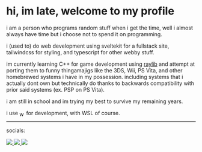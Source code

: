 # hi, im late, welcome to my profile

i am a person who programs random stuff when i get the time, well i almost always have time but i choose not to spend it on programming.

i (used to) do web development using sveltekit for a fullstack site, tailwindcss for styling, and typescript for other webby stuff.

im currently learning C++ for game development using [raylib](https://www.raylib.com/) and attempt at porting them to funny thingamajigs like the 3DS, Wii, PS Vita, and other homebrewed systems i have in my possession. including systems that i actually dont own but technically do thanks to backwards compatibility with prior said systems (ex. PSP on PS Vita).

i am still in school and im trying my best to survive my remaining years.

i use <img src="https://github.com/Late-Is-Cool/Late-Is-Cool/assets/78447219/a340dbdc-aadb-4860-a108-1d74814130c0" align="center" alt="windows 10" height="14px"> for development, with WSL of course.

---

socials:

<a href="https://www.youtube.com/@LateTheIdiot">
<img src="https://github.com/Late-Is-Cool/Late-Is-Cool/assets/78447219/32f6db20-9059-4dde-8353-8a294763d8a5">
</a>
<a href="https://discord.com/users/312042645453144064">
<img src="https://github.com/Late-Is-Cool/Late-Is-Cool/assets/78447219/7f9a6989-8c44-4a13-8127-2d63655f6246">
</a>
<a href="https://wasteof.money/users/late">
<img src="https://github.com/Late-Is-Cool/Late-Is-Cool/assets/78447219/5b68905f-2864-4d01-9d75-314832e5e418">
</a>
